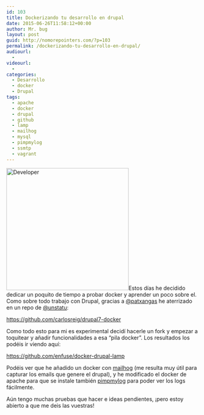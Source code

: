 ```yaml
---
id: 103
title: Dockerizando tu desarrollo en drupal
date: 2015-06-26T11:58:12+00:00
author: Mr. bug
layout: post
guid: http://nomorepointers.com/?p=103
permalink: /dockerizando-tu-desarrollo-en-drupal/
audiourl:
  - 
videourl:
  - 
categories:
  - Desarrollo
  - docker
  - Drupal
tags:
  - apache
  - docker
  - drupal
  - github
  - lamp
  - mailhog
  - mysql
  - pimpmylog
  - ssmtp
  - vagrant
---
```

<img class="alignright wp-image-105" src="http://nomorepointers.com/wp-content/uploads/2015/06/dock.png" alt="Developer" width="320" height="320" />Estos días he decidido dedicar un poquito de tiempo a probar docker y aprender un poco sobre el. Como sobre todo trabajo con Drupal, gracias a <a title="Patxangas" href="http://twitter.com/patxangas" target="_blank">@patxangas</a> he aterrizado en un repo de <a title="Carlos Reig" href="https://twitter.com/unstatu" target="_blank">@unstatu</a>:

<a title="Carlos Reig - Drupal7 docker" href="https://github.com/carlosreig/drupal7-docker" target="_blank">https://github.com/carlosreig/drupal7-docker</a>

Como todo esto para mi es experimental decidí hacerle un fork y empezar a toquitear y añadir funcionalidades a esa &#8220;pila docker&#8221;. Los resultados los podéis ir viendo aquí:

<a title="Enfuse - Docker Drupal LAMP" href="https://github.com/enfuse/docker-drupal-lamp" target="_blank">https://github.com/enfuse/docker-drupal-lamp</a>

Podéis ver que he añadido un docker con <a title="Mailhog" href="https://github.com/mailhog/MailHog" target="_blank">mailhog</a> (me resulta muy útil para capturar los emails que genere el drupal), y he modificado el docker de apache para que se instale también <a title="Pimp My Log" href="http://pimpmylog.com/" target="_blank">pimpmylog</a> para poder ver los logs fácilmente.

Aún tengo muchas pruebas que hacer e ideas pendientes, ¡pero estoy abierto a que me deis las vuestras!

&nbsp;

&nbsp;